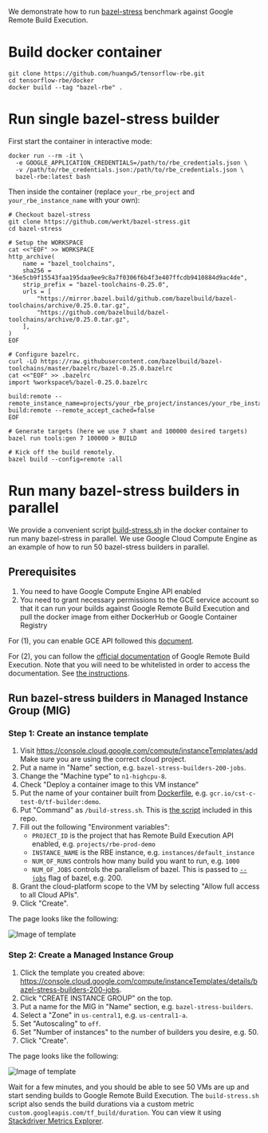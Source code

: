 We demonstrate how to run [bazel-stress](https://github.com/werkt/bazel-stress)
benchmark against Google Remote Build Execution.

# Build docker container

```
git clone https://github.com/huangw5/tensorflow-rbe.git
cd tensorflow-rbe/docker
docker build --tag "bazel-rbe" .
```

# Run single bazel-stress builder

First start the container in interactive mode:

```
docker run --rm -it \
  -e GOOGLE_APPLICATION_CREDENTIALS=/path/to/rbe_credentials.json \
  -v /path/to/rbe_credentials.json:/path/to/rbe_credentials.json \
  bazel-rbe:latest bash
```

Then inside the container (replace `your_rbe_project` and
`your_rbe_instance_name` with your own):

```
# Checkout bazel-stress
git clone https://github.com/werkt/bazel-stress.git
cd bazel-stress

# Setup the WORKSPACE
cat <<"EOF" >> WORKSPACE
http_archive(
    name = "bazel_toolchains",
    sha256 = "36e5cb9f15543faa195daa9ee9c8a7f0306f6b4f3e407ffcdb9410884d9ac4de",
    strip_prefix = "bazel-toolchains-0.25.0",
    urls = [
        "https://mirror.bazel.build/github.com/bazelbuild/bazel-toolchains/archive/0.25.0.tar.gz",
        "https://github.com/bazelbuild/bazel-toolchains/archive/0.25.0.tar.gz",
    ],
)
EOF

# Configure bazelrc.
curl -LO https://raw.githubusercontent.com/bazelbuild/bazel-toolchains/master/bazelrc/bazel-0.25.0.bazelrc
cat <<"EOF" >> .bazelrc
import %workspace%/bazel-0.25.0.bazelrc

build:remote --remote_instance_name=projects/your_rbe_project/instances/your_rbe_instance_name
build:remote --remote_accept_cached=false
EOF

# Generate targets (here we use 7 shamt and 100000 desired targets)
bazel run tools:gen 7 100000 > BUILD

# Kick off the build remotely.
bazel build --config=remote :all
```

# Run many bazel-stress builders in parallel

We provide a convenient script
[build-stress.sh](https://github.com/huangw5/tensorflow-rbe/blob/master/docker/build-stress.sh)
in the docker container to run many bazel-stress in parallel. We use Google
Cloud Compute Engine as an example of how to run 50 bazel-stress builders in
parallel.

## Prerequisites

1.  You need to have Google Compute Engine API enabled
2.  You need to grant necessary permissions to the GCE service account so that
    it can run your builds against Google Remote Build Execution and pull the
    docker image from either DockerHub or Google Container Registry

For (1), you can enable GCE API followed this
[document](https://cloud.google.com/apis/docs/enable-disable-apis).

For (2), you can follow the
[official documentation](https://cloud.google.com/remote-build-execution/docs/access-control)
of Google Remote Build Execution. Note that you will need to be whitelisted in
order to access the documentation. See
[the instructions](https://groups.google.com/forum/#!forum/rbe-alpha-customers).

## Run bazel-stress builders in Managed Instance Group (MIG)

### Step 1: Create an instance template

1.  Visit https://console.cloud.google.com/compute/instanceTemplates/add Make
    sure you are using the correct cloud project.
2.  Put a name in "Name" section, e.g. `bazel-stress-builders-200-jobs`.
3.  Change the "Machine type" to `n1-highcpu-8`.
4.  Check "Deploy a container image to this VM instance"
5.  Put the name of your container built from
    [Dockerfile](https://github.com/huangw5/tensorflow-rbe/blob/master/docker/Dockerfile),
    e.g. `gcr.io/cst-c-test-0/tf-builder:demo`.
6.  Put "Command" as `/build-stress.sh`. This is
    [the script](https://github.com/huangw5/tensorflow-rbe/blob/master/docker/build-stress.sh)
    included in this repo.
7.  Fill out the following "Environment variables":
    *   `PROJECT_ID` is the project that has Remote Build Execution API enabled,
        e.g. `projects/rbe-prod-demo`
    *   `INSTANCE_NAME` is the RBE instance, e.g. `instances/default_instance`
    *   `NUM_OF_RUNS` controls how many build you want to run, e.g. `1000`
    *   `NUM_OF_JOBS` controls the parallelism of bazel. This is passed to
        [`--jobs`](https://docs.bazel.build/versions/master/command-line-reference.html#flag--jobs)
        flag of bazel, e.g. 200.
8.  Grant the cloud-platform scope to the VM by selecting "Allow full access to
    all Cloud APIs".
9.  Click "Create".

The page looks like the following:

![Image of template](https://github.com/huangw5/tensorflow-rbe/raw/update-readme/bazel-template.png)

### Step 2: Create a Managed Instance Group

1.  Click the template you created above:
    https://console.cloud.google.com/compute/instanceTemplates/details/bazel-stress-builders-200-jobs.
2.  Click "CREATE INSTANCE GROUP" on the top.
3.  Put a name for the MIG in "Name" section, e.g. `bazel-stress-builders`.
4.  Select a "Zone" in `us-central1`, e.g. `us-central1-a`.
5.  Set "Autoscaling" to `off`.
6.  Set "Number of instances" to the number of builders you desire, e.g. 50.
7.  Click "Create".

The page looks like the following:

![Image of template](https://github.com/huangw5/tensorflow-rbe/raw/update-readme/bazel-mig.png)

Wait for a few minutes, and you should be able to see 50 VMs are up and start
sending builds to Google Remote Build Execution. The `build-stress.sh` script
also sends the build durations via a custom metric
`custom.googleapis.com/tf_build/duration`. You can view it using
[Stackdriver Metrics Explorer](https://app.google.stackdriver.com/metrics-explorer).
